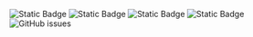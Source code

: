 ![Static Badge](https://img.shields.io/badge/blacklists-60-000000) ![Static Badge](https://img.shields.io/badge/blacklisted-2657449-cc0000) ![Static Badge](https://img.shields.io/badge/whitelisted-2244-00CC00) ![Static Badge](https://img.shields.io/badge/streaming_blacklist-28107-000000) ![GitHub issues](https://img.shields.io/github/issues/fabriziosalmi/blacklists)
